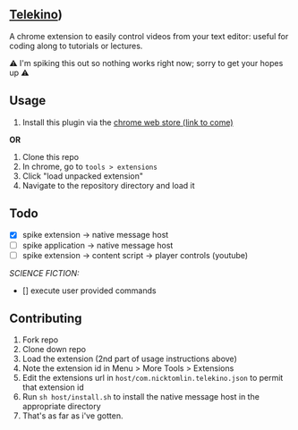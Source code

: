 [Telekino](https://www.wired.com/2011/11/1107wireless-remote-control/))
---
A chrome extension to easily control videos from your text editor: useful for coding along to tutorials or lectures.

:warning: I'm spiking this out so nothing works right now; sorry to get your hopes up :warning:

Usage
---

1. Install this plugin via the [chrome web store (link to come)]()

**OR**

1. Clone this repo
2. In chrome, go to `tools > extensions`
3. Click "load unpacked extension"
4. Navigate to the repository directory and load it

Todo
---

- [x] spike extension -> native message host
- [ ] spike application -> native message host
- [ ] spike extension -> content script -> player controls (youtube)

_SCIENCE FICTION:_

- [] execute user provided commands

Contributing
---

1. Fork repo
2. Clone down repo
3. Load the extension (2nd part of usage instructions above)
4. Note the extension id in Menu > More Tools > Extensions
5. Edit the extensions url in `host/com.nicktomlin.telekino.json` to permit that extension id
6. Run `sh host/install.sh` to install the native message host in the appropriate directory
7. That's as far as i've gotten.
